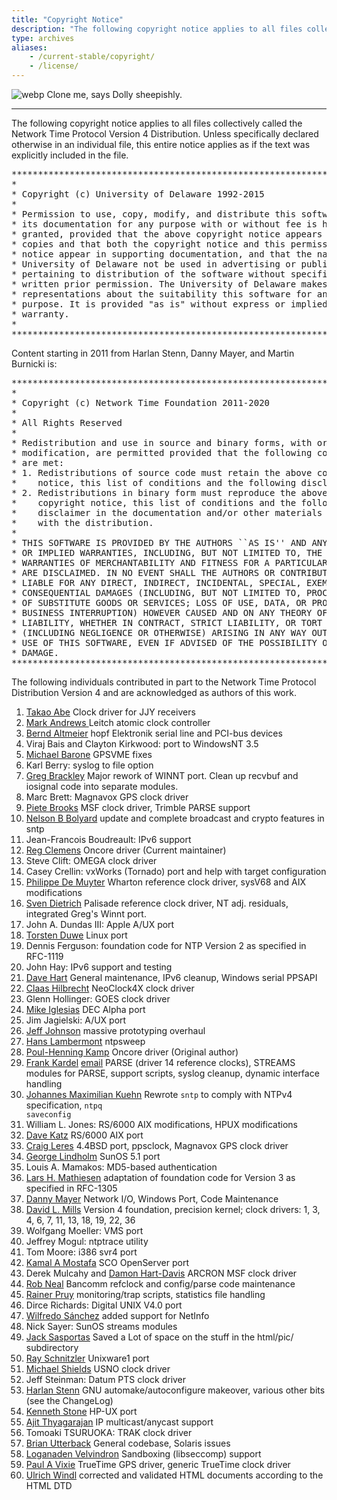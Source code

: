 ```yaml
---
title: "Copyright Notice"
description: "The following copyright notice applies to all files collectively called the Network Time Protocol Version 4 Distribution. Unless specifically declared otherwise in an individual file, this entire notice applies as if the text was explicitly included in the file."
type: archives
aliases:
    - /current-stable/copyright/
    - /license/
---
```


![webp](/documentation/pic/sheepb.webp) Clone me, says Dolly sheepishly.

* * *

The following copyright notice applies to all files collectively called the Network Time Protocol Version 4 Distribution. Unless specifically declared otherwise in an individual file, this entire notice applies as if the text was explicitly included in the file.

<pre>***********************************************************************
*                                                                     *
* Copyright (c) University of Delaware 1992-2015                      *
*                                                                     *
* Permission to use, copy, modify, and distribute this software and   *
* its documentation for any purpose with or without fee is hereby     *
* granted, provided that the above copyright notice appears in all    *
* copies and that both the copyright notice and this permission       *
* notice appear in supporting documentation, and that the name        *
* University of Delaware not be used in advertising or publicity      *
* pertaining to distribution of the software without specific,        *
* written prior permission. The University of Delaware makes no       *
* representations about the suitability this software for any         *
* purpose. It is provided "as is" without express or implied          *
* warranty.                                                           *
*                                                                     *
***********************************************************************
</pre>

Content starting in 2011 from Harlan Stenn, Danny Mayer, and Martin Burnicki is:

<pre>***********************************************************************
*                                                                     *
* Copyright (c) Network Time Foundation 2011-2020                     *
*                                                                     *
* All Rights Reserved                                                 *
*                                                                     *
* Redistribution and use in source and binary forms, with or without  *
* modification, are permitted provided that the following conditions  *
* are met:                                                            *
* 1. Redistributions of source code must retain the above copyright   *
*    notice, this list of conditions and the following disclaimer.    *
* 2. Redistributions in binary form must reproduce the above          *
*    copyright notice, this list of conditions and the following      *
*    disclaimer in the documentation and/or other materials provided  *
*    with the distribution.                                           *
*                                                                     *
* THIS SOFTWARE IS PROVIDED BY THE AUTHORS ``AS IS'' AND ANY EXPRESS  *
* OR IMPLIED WARRANTIES, INCLUDING, BUT NOT LIMITED TO, THE IMPLIED   *
* WARRANTIES OF MERCHANTABILITY AND FITNESS FOR A PARTICULAR PURPOSE  *
* ARE DISCLAIMED. IN NO EVENT SHALL THE AUTHORS OR CONTRIBUTORS BE    *
* LIABLE FOR ANY DIRECT, INDIRECT, INCIDENTAL, SPECIAL, EXEMPLARY, OR *
* CONSEQUENTIAL DAMAGES (INCLUDING, BUT NOT LIMITED TO, PROCUREMENT   *
* OF SUBSTITUTE GOODS OR SERVICES; LOSS OF USE, DATA, OR PROFITS; OR  *
* BUSINESS INTERRUPTION) HOWEVER CAUSED AND ON ANY THEORY OF          *
* LIABILITY, WHETHER IN CONTRACT, STRICT LIABILITY, OR TORT           *
* (INCLUDING NEGLIGENCE OR OTHERWISE) ARISING IN ANY WAY OUT OF THE   *
* USE OF THIS SOFTWARE, EVEN IF ADVISED OF THE POSSIBILITY OF SUCH    *
* DAMAGE.                                                             *
***********************************************************************
</pre>

The following individuals contributed in part to the Network Time Protocol Distribution Version 4 and are acknowledged as authors of this work.

1.  [Takao Abe](mailto:takao_abe@xurb.jp) Clock driver for JJY receivers
2.  [Mark Andrews ](mailto:mark_andrews@isc.org) Leitch atomic clock controller
3.  [Bernd Altmeier](mailto:altmeier@atlsoft.de) hopf Elektronik serial line and PCI-bus devices
4.  Viraj Bais and Clayton Kirkwood: port to WindowsNT 3.5
5.  [Michael Barone](mailto:michael.barone@lmco.com) GPSVME fixes
6.  Karl Berry: syslog to file option
7.  [Greg Brackley](mailto:greg.brackley@bigfoot.com) Major rework of WINNT port. Clean up recvbuf and iosignal code into separate modules.
8.  Marc Brett: Magnavox GPS clock driver
9.  [Piete Brooks](mailto:Piete.Brooks@cl.cam.ac.uk) MSF clock driver, Trimble PARSE support
10.  [Nelson B Bolyard](mailto:nelson@bolyard.me) update and complete broadcast and crypto features in sntp
11.  Jean-Francois Boudreault: IPv6 support
12.  [Reg Clemens](mailto:reg@dwf.com) Oncore driver (Current maintainer)
13.  Steve Clift: OMEGA clock driver
14.  Casey Crellin: vxWorks (Tornado) port and help with target configuration
15.  [Philippe De Muyter](mailto:phdm@macqel.be) Wharton reference clock driver, sysV68 and AIX modifications
16.  [Sven Dietrich](mailto:Sven_Dietrich@trimble.COM) Palisade reference clock driver, NT adj. residuals, integrated Greg's Winnt port.
17.  John A. Dundas III: Apple A/UX port
18.  [Torsten Duwe](mailto:duwe@immd4.informatik.uni-erlangen.de) Linux port
19.  Dennis Ferguson: foundation code for NTP Version 2 as specified in RFC-1119
20.  John Hay: IPv6 support and testing
21.  [Dave Hart](mailto:davehart@gmail.com) General maintenance, IPv6 cleanup, Windows serial PPSAPI
22.  [Claas Hilbrecht](mailto:neoclock4x@linum.com) NeoClock4X clock driver
23.  Glenn Hollinger: GOES clock driver
24.  [Mike Iglesias](mailto:iglesias@uci.edu) DEC Alpha port
25.  Jim Jagielski: A/UX port
26.  [Jeff Johnson](mailto:jbj@chatham.usdesign.com) massive prototyping overhaul
27.  [Hans Lambermont](mailto:H.Lambermont@chello.nl) ntpsweep
28.  [Poul-Henning Kamp](mailto:phk@FreeBSD.ORG) Oncore driver (Original author)
29.  [Frank Kardel](https://www4.cs.fau.de/~kardel/) [email](mailto:kardel@ntp.org) PARSE <GENERIC> (driver 14 reference clocks), STREAMS modules for PARSE, support scripts, syslog cleanup, dynamic interface handling
30.  [Johannes Maximilian Kuehn](mailto:kuehn@ntp.org) Rewrote <code>sntp</code> to comply with NTPv4 specification, <code>ntpq saveconfig</code>
31.  William L. Jones: RS/6000 AIX modifications, HPUX modifications
32.  [Dave Katz](mailto:dkatz@cisco.com) RS/6000 AIX port
33.  [Craig Leres](mailto:leres@ee.lbl.gov) 4.4BSD port, ppsclock, Magnavox GPS clock driver
34.  [George Lindholm](mailto:lindholm@ucs.ubc.ca) SunOS 5.1 port
35.  Louis A. Mamakos: MD5-based authentication
36.  [Lars H. Mathiesen](mailto:thorinn@diku.dk) adaptation of foundation code for Version 3 as specified in RFC-1305
37.  [Danny Mayer](mailto:mayer@ntp.org) Network I/O, Windows Port, Code Maintenance
38.  [David L. Mills](mailto:mills@udel.edu) Version 4 foundation, precision kernel; clock drivers: 1, 3, 4, 6, 7, 11, 13, 18, 19, 22, 36
39.  Wolfgang Moeller: VMS port
40.  Jeffrey Mogul: ntptrace utility
41.  Tom Moore: i386 svr4 port
42.  [Kamal A Mostafa](mailto:kamal@whence.com) SCO OpenServer port
43.  Derek Mulcahy and [Damon Hart-Davis](mailto:d@hd.org) ARCRON MSF clock driver
44.  [Rob Neal](mailto:neal@ntp.org) Bancomm refclock and config/parse code maintenance
45.  [Rainer Pruy](mailto:Rainer.Pruy@informatik.uni-erlangen.de) monitoring/trap scripts, statistics file handling
46.  Dirce Richards: Digital UNIX V4.0 port
47.  [Wilfredo Sánchez](mailto:wsanchez@apple.com) added support for NetInfo
48.  Nick Sayer: SunOS streams modules
49.  [Jack Sasportas](mailto:jack@innovativeinternet.com) Saved a Lot of space on the stuff in the html/pic/ subdirectory
50.  [Ray Schnitzler](mailto:schnitz@unipress.com) Unixware1 port
51.  [Michael Shields](mailto:shields@tembel.org) USNO clock driver
52.  Jeff Steinman: Datum PTS clock driver
53.  [Harlan Stenn](mailto:harlan@pfcs.com) GNU automake/autoconfigure makeover, various other bits (see the ChangeLog)
54.  [Kenneth Stone](mailto:ken@sdd.hp.com) HP-UX port
55.  [Ajit Thyagarajan](mailto:ajit@ee.udel.edu) IP multicast/anycast support
56.  Tomoaki TSURUOKA: TRAK clock driver
57.  [Brian Utterback](mailto:brian.utterback@oracle.com) General codebase, Solaris issues
58.  [Loganaden Velvindron](mailto:loganaden@gmail.com) Sandboxing (libseccomp) support
59.  [Paul A Vixie](mailto:vixie@vix.com) TrueTime GPS driver, generic TrueTime clock driver
60.  [Ulrich Windl](mailto:Ulrich.Windl@rz.uni-regensburg.de) corrected and validated HTML documents according to the HTML DTD
